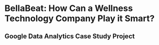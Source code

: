 # BellaBeat: How Can a Wellness Technology Company Play it Smart?

## Google Data Analytics Case Study Project
